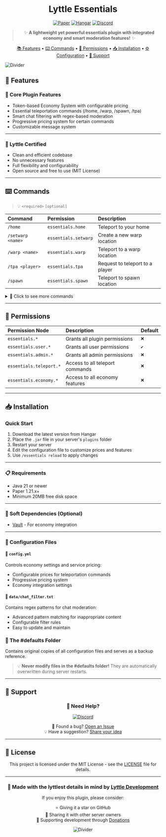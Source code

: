 <div align="center">
  
# Lyttle Essentials

[![Paper](https://img.shields.io/badge/Paper-1.21.x-blue)](https://papermc.io)
[![Hangar](https://img.shields.io/badge/Hangar-download-success)](https://hangar.papermc.io/Lyttle-Development)
[![Discord](https://img.shields.io/discord/941334383216967690?color=7289DA&label=Discord&logo=discord&logoColor=ffffff)](https://discord.gg/QfqFFPFFQZ)

> ✨ **A lightweight yet powerful essentials plugin with integrated economy and smart moderation features!** ✨

[📚 Features](#--features) • [⌨️ Commands](#-%EF%B8%8F-commands) • [🔑 Permissions](#--permissions) • [📥 Installation](#--installation) • [⚙️ Configuration](#%EF%B8%8F-configuration) • [📱 Support](#--support)

</div>

![Divider](https://raw.githubusercontent.com/andreasbm/readme/master/assets/lines/rainbow.png)

## 🌟 Features

### 🎯 Core Plugin Features
- Token-based Economy System with configurable pricing
- Essential teleportation commands (/home, /warp, /spawn, /tpa)
- Smart chat filtering with regex-based moderation
- Progressive pricing system for certain commands
- Customizable message system

---

### 🤌 Lyttle Certified
- Clean and efficient codebase
- No unnecessary features
- Full flexibility and configurability
- Open source and free to use (MIT License)

---

## ⌨️ Commands

> 💡 `<required>` `[optional]`

| Command               | Permission           | Description                     |
|:---------------------|:--------------------|:--------------------------------|
| `/home`              | `essentials.home`   | Teleport to your home          |
| `/setwarp <name>`    | `essentials.setwarp`| Create a new warp location     |
| `/warp <name>`       | `essentials.warp`   | Teleport to a warp location    |
| `/tpa <player>`      | `essentials.tpa`    | Request to teleport to a player|
| `/spawn`             | `essentials.spawn`  | Teleport to spawn location     |

<details>
<summary>📌 Click to see more commands</summary>

| Command                    | Permission                | Description                     |
|:--------------------------|:-------------------------|:--------------------------------|
| `/essentials reload`      | `essentials.admin.reload`| Reload the plugin configuration |
| `/tokens <check/transfer>`| `essentials.tokens`     | Manage your token balance      |

</details>

---

## 🔑 Permissions

| Permission Node              | Description                          | Default |
|:----------------------------|:-------------------------------------|:--------|
| `essentials.*`              | Grants all plugin permissions        | `❌`     |
| `essentials.user.*`         | Grants all user permissions          | `✔️`    |
| `essentials.admin.*`        | Grants all admin permissions         | `❌`     |
| `essentials.teleport.*`     | Access to all teleport commands      | `❌`     |
| `essentials.economy.*`      | Access to all economy features       | `❌`     |

---

## 📥 Installation

### Quick Start
1. Download the latest version from Hangar
2. Place the `.jar` file in your server's `plugins` folder
3. Restart your server
4. Edit the configuration file to customize prices and features
5. Use `/essentials reload` to apply changes

---

### 📋 Requirements
- Java 21 or newer
- Paper 1.21.x+
- Minimum 20MB free disk space

---

### 💫 Soft Dependencies (Optional)
- [Vault](https://www.spigotmc.org/resources/vault.34315/) - For economy integration

---

### 📝 Configuration Files
#### 🔧 `config.yml`
Controls economy settings and service pricing:
- Configurable prices for teleportation commands
- Progressive pricing system
- Economy integration settings

#### 💬 `data/chat_filter.txt`
Contains regex patterns for chat moderation:
- Advanced pattern matching for inappropriate content
- Configurable filter rules
- Easy to update and maintain

### 🔄 The #defaults Folder
Contains original copies of all configuration files and serves as a backup reference.

> 💡 **Never modify files in the #defaults folder!** They are automatically overwritten during server restarts.

---

## 💬 Support

<div align="center">

### 🤝 Need Help?

[![Discord](https://img.shields.io/discord/941334383216967690?color=7289DA&label=Join%20Our%20Discord&logo=discord&logoColor=ffffff&style=for-the-badge)](https://discord.gg/QfqFFPFFQZ)

🐛 Found a bug? [Open an Issue](https://github.com/LyttleDevelopment/LyttleEssentials/issues)  
💡 Have a suggestion? [Share your idea](https://github.com/LyttleDevelopment/LyttleEssentials/issues)

</div>

---

## 📜 License

<div align="center">

This project is licensed under the MIT License - see the [LICENSE](LICENSE) file for details.

---

### 🌟 Made with the lyttlest details in mind by [Lyttle Development](https://www.lyttledevelopment.com)

If you enjoy this plugin, please consider:

⭐ Giving it a star on GitHub <br>
💬 Sharing it with other server owners<br>
🎁 Supporting development through [Donations](https://github.com/LyttleDevelopment)

![Divider](https://raw.githubusercontent.com/andreasbm/readme/master/assets/lines/rainbow.png)

</div>
